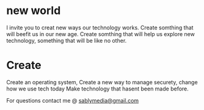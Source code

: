 
# new world


I invite you to creat new ways our technology works. Create somthing that will beefit us in our new age. Create somthing that will help us explore new technology, something that will be like no other.


# Create

Create an operating system, Create a new way to manage securety, change how we use tech today
Make technology that hasent been made before.

For questions contact me @ sablymedia@gmail.com
